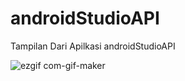 # androidStudioAPI


Tampilan Dari Apilkasi androidStudioAPI

![ezgif com-gif-maker](https://user-images.githubusercontent.com/60540037/146878577-4d199668-b9c5-4154-8204-5d4dd3f695a9.gif)
